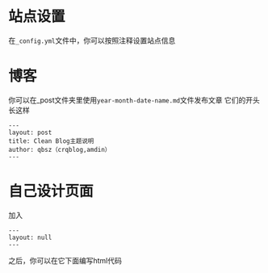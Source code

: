 # 站点设置
在`_config.yml`文件中，你可以按照注释设置站点信息
# 博客

你可以在_post文件夹里使用`year-month-date-name.md`文件发布文章
它们的开头长这样
```
---
layout: post
title: Clean Blog主题说明
author: qbsz（crqblog,amdin）
---
```
# 自己设计页面
加入

```
---
layout: null
---
```
之后，你可以在它下面编写html代码
